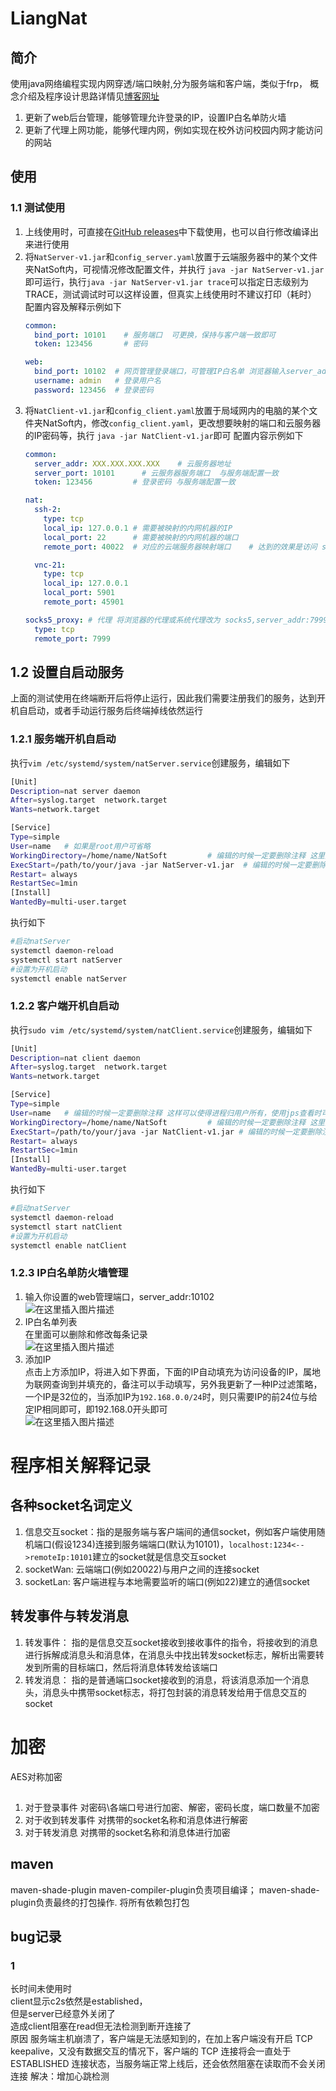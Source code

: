 # LiangNat
## 简介
使用java网络编程实现内网穿透/端口映射,分为服务端和客户端，类似于frp， 概念介绍及程序设计思路详情见[博客网址](https://blog.csdn.net/qq_39165617/article/details/124641503?spm=1001.2014.3001.5501)
1. 更新了web后台管理，能够管理允许登录的IP，设置IP白名单防火墙
2. 更新了代理上网功能，能够代理内网，例如实现在校外访问校园内网才能访问的网站
## 使用
### 1.1 测试使用
1. 上线使用时，可直接在[GitHub releases](https://github.com/LiangYang666/LiangNat/releases)中下载使用，也可以自行修改编译出来进行使用
2. 将`NatServer-v1.jar`和`config_server.yaml`放置于云端服务器中的某个文件夹NatSoft内，可视情况修改配置文件，并执行 `java -jar NatServer-v1.jar`即可运行，执行`java -jar NatServer-v1.jar trace`可以指定日志级别为TRACE，测试调试时可以这样设置，但真实上线使用时不建议打印（耗时）
   配置内容及解释示例如下
   ```yaml
   common:
     bind_port: 10101    # 服务端口  可更换，保持与客户端一致即可
     token: 123456       # 密码
   
   web:
     bind_port: 10102  # 网页管理登录端口，可管理IP白名单 浏览器输入server_addr:10102可登录
     username: admin   # 登录用户名
     password: 123456  # 登录密码
   ```
4. 将`NatClient-v1.jar`和`config_client.yaml`放置于局域网内的电脑的某个文件夹NatSoft内，修改`config_client.yaml`，更改想要映射的端口和云服务器的IP密码等，执行 `java -jar NatClient-v1.jar`即可
   配置内容示例如下
   ```yaml
   common:
     server_addr: XXX.XXX.XXX.XXX    # 云服务器地址
     server_port: 10101      # 云服务器服务端口  与服务端配置一致
     token: 123456         # 登录密码 与服务端配置一致
   
   nat:
     ssh-2:
       type: tcp
       local_ip: 127.0.0.1 # 需要被映射的内网机器的IP
       local_port: 22      # 需要被映射的内网机器的端口
       remote_port: 40022  # 对应的云端服务器映射端口    # 达到的效果是访问 server_addr+40022 相当于局域网内local_ip+local_port
   
     vnc-21:
       type: tcp
       local_ip: 127.0.0.1
       local_port: 5901
       remote_port: 45901
   
   socks5_proxy: # 代理 将浏览器的代理或系统代理改为 socks5,server_addr:7999 实现穿透学校内网上网
     type: tcp
     remote_port: 7999

   ```
## 1.2 设置自启动服务
上面的测试使用在终端断开后将停止运行，因此我们需要注册我们的服务，达到开机自启动，或者手动运行服务后终端掉线依然运行
### 1.2.1 服务端开机自启动
执行`vim /etc/systemd/system/natServer.service`创建服务，编辑如下
```bash
[Unit]
Description=nat server daemon
After=syslog.target  network.target
Wants=network.target

[Service]
Type=simple
User=name	# 如果是root用户可省略
WorkingDirectory=/home/name/NatSoft			# 编辑的时候一定要删除注释 这里更改为自己放置jar包和配置的绝对路径
ExecStart=/path/to/your/java -jar NatServer-v1.jar	# 编辑的时候一定要删除注释 这里更改为自己在java命令的安装位置 可使用 which java查看
Restart= always
RestartSec=1min
[Install]
WantedBy=multi-user.target
```
执行如下
```bash
#启动natServer
systemctl daemon-reload
systemctl start natServer
#设置为开机启动
systemctl enable natServer

```
### 1.2.2 客户端开机自启动
执行`sudo vim /etc/systemd/system/natClient.service`创建服务，编辑如下
```bash
[Unit]
Description=nat client daemon
After=syslog.target  network.target
Wants=network.target

[Service]
Type=simple
User=name	# 编辑的时候一定要删除注释 这样可以使得进程归用户所有，使用jps查看时可以查看到，如果不设置，那么普通用户jps查看不到
WorkingDirectory=/home/name/NatSoft			# 编辑的时候一定要删除注释 这里更改为自己放置jar包和配置文件的绝对路径
ExecStart=/path/to/your/java -jar NatClient-v1.jar # 编辑的时候一定要删除注释 这里更改为自己在java命令的安装位置 可使用 which java查看
Restart= always
RestartSec=1min
[Install]
WantedBy=multi-user.target
```
执行如下

```bash
#启动natServer
systemctl daemon-reload
systemctl start natClient
#设置为开机启动
systemctl enable natClient
```
### 1.2.3 IP白名单防火墙管理
1. 输入你设置的web管理端口，server_addr:10102  
   ![在这里插入图片描述](https://img-blog.csdnimg.cn/22de8f65510d4ce2940623a31501c8b9.png)
2. IP白名单列表  
   在里面可以删除和修改每条记录  
   ![在这里插入图片描述](https://img-blog.csdnimg.cn/c0bf322e7b884e9787a99c9fa33b20de.png)
3. 添加IP  
   点击上方添加IP，将进入如下界面，下面的IP自动填充为访问设备的IP，属地为联网查询到并填充的，备注可以手动填写，另外我更新了一种IP过滤策略，一个IP是32位的，当添加IP为`192.168.0.0/24`时，则只需要IP的前24位与给定IP相同即可，即192.168.0开头即可  
   ![在这里插入图片描述](https://img-blog.csdnimg.cn/ee88f06560d64404a5727996b893fab4.png)


# 程序相关解释记录
## 各种socket名词定义
1. 信息交互socket：指的是服务端与客户端间的通信socket，例如客户端使用随机端口(假设1234)连接到服务端端口(默认为10101)，`localhost:1234<-->remoteIp:10101`建立的socket就是信息交互socket
2. socketWan: 云端端口(例如20022)与用户之间的连接socket
3. socketLan: 客户端进程与本地需要监听的端口(例如22)建立的通信socket


## 转发事件与转发消息
1. 转发事件： 指的是信息交互socket接收到接收事件的指令，将接收到的消息进行拆解成消息头和消息体，在消息头中找出转发socket标志，解析出需要转发到所需的目标端口，然后将消息体转发给该端口
2. 转发消息： 指的是普通端口socket接收到的消息，将该消息添加一个消息头，消息头中携带socket标志，将打包封装的消息转发给用于信息交互的socket

# 加密
AES对称加密
## 
1. 对于登录事件 对密码\各端口号进行加密、解密，密码长度，端口数量不加密
2. 对于收到转发事件 对携带的socket名称和消息体进行解密
3. 对于转发消息 对携带的socket名称和消息体进行加密


## maven
maven-shade-plugin
maven-compiler-plugin负责项目编译；
maven-shade-plugin负责最终的打包操作. 将所有依赖包打包




## bug记录 
### 1
长时间未使用时 \
client显示c2s依然是established，  \
但是server已经意外关闭了 \
造成client阻塞在read但无法检测到断开连接了 \
原因
服务端主机崩溃了，客户端是无法感知到的，在加上客户端没有开启 TCP keepalive，又没有数据交互的情况下，客户端的 TCP 连接将会一直处于 ESTABLISHED 连接状态，当服务端正常上线后，还会依然阻塞在读取而不会关闭连接
解决：增加心跳检测
